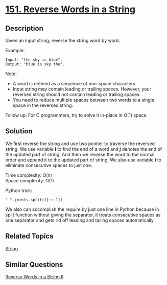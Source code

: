 # [151. Reverse Words in a String](https://leetcode.com/problems/reverse-words-in-a-string)

## Description

Given an input string, reverse the string word by word.

Example:  

```
Input: "the sky is blue",
Output: "blue is sky the".
```

Note:

- A word is defined as a sequence of non-space characters.
- Input string may contain leading or trailing spaces. However, your reversed string should not contain leading or trailing spaces.
- You need to reduce multiple spaces between two words to a single space in the reversed string.

Follow up: For C programmers, try to solve it in-place in O(1) space.

## Solution

We first reverse the string and use two pointer to traverse the reversed string. We use variable **i** to find the end of a word and **j** denotes the end of the updated part of string. And then we reverse the word to the normal order and append it to the updated part of string. We also use variable **i** to eliminate consecutive spaces to just one.

Time complexity: O(n)<br>Space complexity: O(1)

Python trick:

```
" ".join(s.split()[::-1])
```

We also can accomplish the require by just one line in Python because in split function without giving the separator, it treats consecutive spaces as one separator and gets rid off leading and tailing spaces automatically.


## Related Topics

[String](https://leetcode.com/tag/string/) 

## Similar Questions

[Reverse Words in a String II](https://leetcode.com/problems/reverse-words-in-a-string-ii/)
